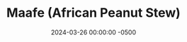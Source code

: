 ---
layout: post
title:  "Maafe (African Peanut Stew)"
date:   2024-03-26 00:00:00 -0500
categories:
- Recipes
- Chicken
permalink: /recipes/maafe
image: /assets/Food/Chicken/Maafe/maafe-cover.jpg
ing: maafe-ing
facts: maafe-facts
section1: Vegetables
start2: Chicken, raw, meat only, boneless, skinless, breast, broiler or fryers
section2: Meat Marinade
start3: Minced garlic by STONEMILL
section3: Spices
start4: Water, generic, bottled
section4: Broth
start5: Organic natural chunky peanut butter by The Federated Group, Inc.
section5: Star of the Show
Prep: 30
Rest: 
Cook: 30
Source1: https://gypsyplate.com/maafe/#maafe
Source2: https://www.youtube.com/watch?v=PHdPLQdjsfE
whisk: https://s.samsungfood.com/l7QvK
tags: 
- stew
- tomato paste
- bowl
- natural peanut butter
- chunky peanut butter
- peanut butter
- peanuts
- onion
- pepper
- chicken breast
- ginger
- paprika
- garlic
- onion
- chili powder
- lemon juice
Description: Maafe is a West African peanut butter stew or soup. This is my non-traditional take on it, trying to add more vegetables and cut back on some fat, since the nuts already add a lot. It's a great savory way of eating peanut butter, and makes a large batch of food for not too much effort.  Use <a href="natural-peanut-butter">Homemade Natural Nut Butter</a> to step this up even more
Instructions: 
- Cut your onions and bell peppers into a medium dice. Add to a Dutch oven or large pot with a spray of oil and salt. Cover, and cook over medium heat until the peppers soften and the onions turn translucent, about 10 minutes<br><br>

- Meanwhile, cut the excess fat off your chicken, and dice into bite sized cubes. Add to a large bowl. Season with lemon juice, paprika, garlic, onion, salt, and pepper. Mix, and let marinate on the counter as you prepare everything else. You could also marinate the chicken for a few hours in the fridge prior to cooking<br><br>
- <center><img src="/assets/Food/Chicken/Maafe/maafe-2.jpg" alt="" class="instruction-image"></center><br>

- Add the minced garlic into the pan, and cook for only 30 seconds, until fragrant<br><br>

- Stir in the tomato paste and spices - chili, paprika, ginger, cumin, and cayenne. Cover and let simmer over medium heat for 5 minutes<br><br>

- In a bowl or glass, whisk together your broth using water and bouillon powder<br><br>

- Pour in the broth, and stir in the peanut butter. Add your raw chicken into the pot<br><br>

- Cover, and let simmer over medium low heat for 30 minutes, until the chicken just reaches 165F. Be careful not to over cook it. Season with salt to taste, and optionally garnish with chopped peanuts<br><br>
- <center><img src="/assets/Food/Chicken/Maafe/maafe-7.jpg" alt="" class="instruction-image"></center><br>

- I've never tried this, but my guess is that this would be great for a crockpot. Do everything above the same, but instead of simmer for 30 minutes on the stove at the end, just cook on low in a slow cooker for about 6 hours. I would definitely use chicken thighs instead of breasts though
---
